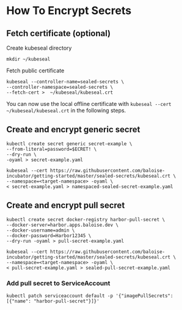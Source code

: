 # How To Encrypt Secrets

## Fetch certificate (optional)

Create kubeseal directory
```
mkdir ~/kubeseal
```

Fetch public certificate
```
kubeseal --controller-name=sealed-secrets \
--controller-namespace=sealed-secrets \
--fetch-cert >  ~/kubeseal/kubeseal.crt
```

You can now use the local offline certificate with `kubeseal --cert ~/kubeseal/kubeseal.crt` in the following steps.

## Create and encrypt generic secret
```
kubectl create secret generic secret-example \
--from-literal=password=$ECRET! \
--dry-run \
-oyaml > secret-example.yaml
```

```
kubeseal --cert https://raw.githubusercontent.com/baloise-incubator/getting-started/master/sealed-secrets/kubeseal.crt \
--namespace=<target-namespace> -oyaml \
< secret-example.yaml > namespaced-sealed-secret-example.yaml
```

## Create and encrypt pull secret
```
kubectl create secret docker-registry harbor-pull-secret \
--docker-server=harbor.apps.baloise.dev \
--docker-username=admin \
--docker-password=Harbor12345 \
--dry-run -oyaml > pull-secret-example.yaml
```
```
kubeseal --cert https://raw.githubusercontent.com/baloise-incubator/getting-started/master/sealed-secrets/kubeseal.crt \
--namespace=<target-namespace> -oyaml \
< pull-secret-example.yaml > sealed-pull-secret-example.yaml
```
### Add pull secret to ServiceAccount
```
kubectl patch serviceaccount default -p '{"imagePullSecrets": [{"name": "harbor-pull-secret"}]}'
```
